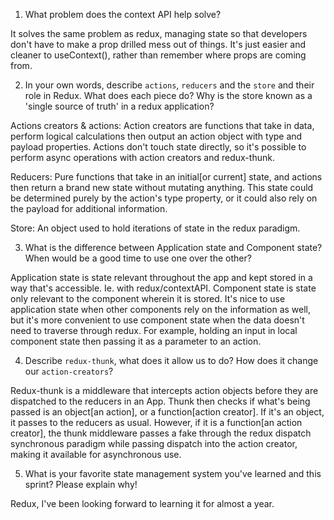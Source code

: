 1. What problem does the context API help solve?

It solves the same problem as redux, managing state so that developers don't have to make a prop drilled mess out of things. It's just easier and cleaner to useContext(), rather than remember where props are coming from. 

2. In your own words, describe `actions`, `reducers` and the `store` and their role in Redux. What does each piece do? Why is the store known as a 'single source of truth' in a redux application?

Actions creators & actions: Action creators are functions that take in data, perform    logical calculations then output an action object with type and payload properties. Actions don't touch  state directly, so it's possible to perform async operations with action creators and redux-thunk. 

Reducers: Pure functions that take in an initial[or current] state, and actions then return a brand new state without mutating anything. This state could be determined purely by the action's type property, or it could also rely on the payload for additional information. 

Store: An object used to hold iterations of state in the redux paradigm. 

3. What is the difference between Application state and Component state? When would be a good time to use one over the other?

Application state is state relevant throughout the app and kept stored in a way that's accessible. Ie. with redux/contextAPI. Component state is state only relevant to the component wherein it is stored. It's nice to use application state when other components rely on the information as well, but it's more convenient to use component state when the data doesn't need to traverse through redux. For example, holding an input in local component state then passing it as a parameter to an action. 

4. Describe `redux-thunk`, what does it allow us to do? How does it change our `action-creators`?

Redux-thunk is a middleware that intercepts action objects before they are dispatched to the reducers in an App. Thunk then checks if what's being passed is an object[an action], or a function[action creator]. If it's an object, it passes to the reducers as usual. However, if it is a function[an action creator], the thunk middleware passes a fake through the redux dispatch synchronous paradigm while passing dispatch into the action creator, making it available for asynchronous use. 

5. What is your favorite state management system you've learned and this sprint? Please explain why!

Redux, I've been looking forward to learning it for almost a year. 